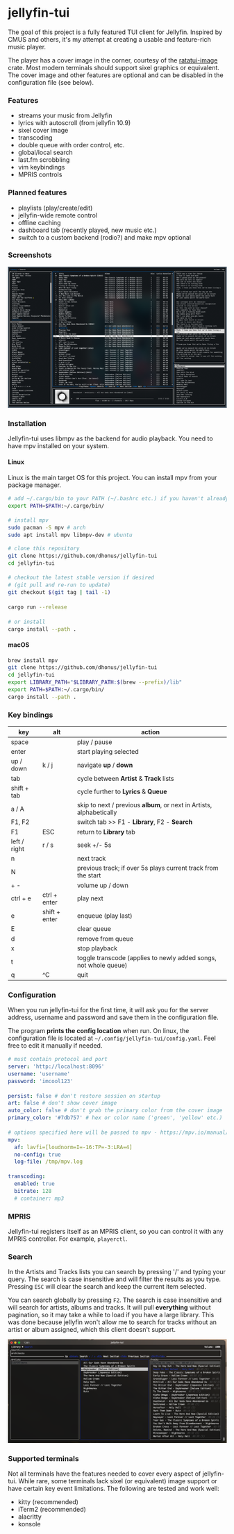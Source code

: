 # jellyfin-tui

The goal of this project is a fully featured TUI client for Jellyfin. Inspired by CMUS and others, it's my attempt at creating a usable and feature-rich music player.

The player has a cover image in the corner, courtesy of the [ratatui-image](https://github.com/benjajaja/ratatui-image) crate. Most modern terminals should support sixel graphics or equivalent. The cover image and other features are optional and can be disabled in the configuration file (see below).

### Features
- streams your music from Jellyfin
- lyrics with autoscroll (from jellyfin 10.9)
- sixel cover image
- transcoding
- double queue with order control, etc.
- global/local search
- last.fm scrobbling
- vim keybindings
- MPRIS controls

### Planned features
- playlists (play/create/edit)
- jellyfin-wide remote control
- offline caching
- dashboard tab (recently played, new music etc.)
- switch to a custom backend (rodio?) and make mpv optional

### Screenshots
![image](.github/screen7112.png)

### Installation
Jellyfin-tui uses libmpv as the backend for audio playback. You need to have mpv installed on your system.

#### Linux
Linux is the main target OS for this project. You can install mpv from your package manager.
```bash
# add ~/.cargo/bin to your PATH (~/.bashrc etc.) if you haven't already
export PATH=$PATH:~/.cargo/bin/

# install mpv
sudo pacman -S mpv # arch
sudo apt install mpv libmpv-dev # ubuntu
```
```bash
# clone this repository
git clone https://github.com/dhonus/jellyfin-tui
cd jellyfin-tui

# checkout the latest stable version if desired
# (git pull and re-run to update)
git checkout $(git tag | tail -1)

cargo run --release

# or install
cargo install --path .
```

#### macOS
```bash
brew install mpv
git clone https://github.com/dhonus/jellyfin-tui
cd jellyfin-tui
export LIBRARY_PATH="$LIBRARY_PATH:$(brew --prefix)/lib"
export PATH=$PATH:~/.cargo/bin/
cargo install --path .
```
### Key bindings
|key|alt|action|
|---|---|---|
|space||play / pause|
|enter||start playing selected|
|up / down|k / j|navigate **up** / **down**|
|tab||cycle between **Artist** & **Track** lists|
|shift + tab||cycle further to **Lyrics** & **Queue**|
|a / A||skip to next / previous **album**, or next in Artists, alphabetically|
|F1, F2||switch tab >> F1 - **Library**, F2 - **Search**|
|F1|ESC|return to **Library** tab|
|left / right|r / s|seek +/- 5s|
|n||next track|
|N||previous track; if over 5s plays current track from the start|
|+ -||volume up / down|
|ctrl + e|ctrl + enter|play next|
|e|shift + enter|enqueue (play last)|
|E||clear queue|
|d||remove from queue|
|x||stop playback|
|t||toggle transcode (applies to newly added songs, not whole queue)|
|q|^C|quit|

### Configuration
When you run jellyfin-tui for the first time, it will ask you for the server address, username and password and save them in the configuration file.

The program **prints the config location** when run. On linux, the configuration file is located at `~/.config/jellyfin-tui/config.yaml`. Feel free to edit it manually if needed.
```yaml
# must contain protocol and port
server: 'http://localhost:8096'
username: 'username'
password: 'imcool123'

persist: false # don't restore session on startup
art: false # don't show cover image
auto_color: false # don't grab the primary color from the cover image
primary_color: '#7db757' # hex or color name ('green', 'yellow' etc.)

# options specified here will be passed to mpv - https://mpv.io/manual/master/#options
mpv:
  af: lavfi=[loudnorm=I=-16:TP=-3:LRA=4]
  no-config: true
  log-file: /tmp/mpv.log

transcoding:
  enabled: true
  bitrate: 128
  # container: mp3
```

### MPRIS
Jellyfin-tui registers itself as an MPRIS client, so you can control it with any MPRIS controller. For example, `playerctl`.

### Search

In the Artists and Tracks lists you can search by pressing '/' and typing your query. The search is case insensitive and will filter the results as you type. Pressing `ESC` will clear the search and keep the current item selected.

You can search globally by pressing `F2`. The search is case insensitive and will search for artists, albums and tracks. It will pull **everything** without pagination, so it may take a while to load if you have a large library. This was done because jellyfin won't allow me to search for tracks without an artist or album assigned, which this client doesn't support.

![image](.github/search.png)

### Supported terminals
Not all terminals have the features needed to cover every aspect of jellyfin-tui. While rare, some terminals lack sixel (or equivalent) image support or have certain key event limitations. The following are tested and work well:
- kitty (recommended)
- iTerm2 (recommended)
- alacritty
- konsole
